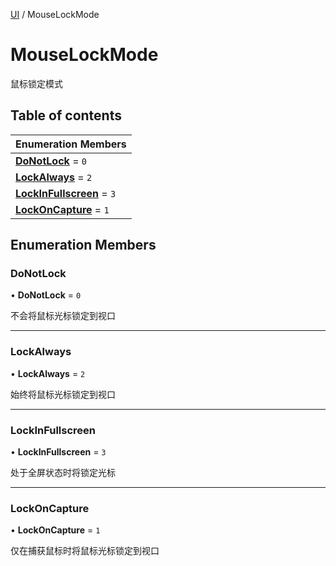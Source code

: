[UI](../groups/Core.UI.md) / MouseLockMode

# MouseLockMode <Badge type="tip" text="Enumeration" /> <Score text="MouseLockMode" />

鼠标锁定模式

## Table of contents

| Enumeration Members |
| :-----|
| **[DoNotLock](mw.MouseLockMode.md#donotlock)** = ``0`` <br> |
| **[LockAlways](mw.MouseLockMode.md#lockalways)** = ``2`` <br> |
| **[LockInFullscreen](mw.MouseLockMode.md#lockinfullscreen)** = ``3`` <br> |
| **[LockOnCapture](mw.MouseLockMode.md#lockoncapture)** = ``1`` <br> |

## Enumeration Members

### DoNotLock <Score text="DoNotLock" /> 

• **DoNotLock** = ``0``

不会将鼠标光标锁定到视口

___

### LockAlways <Score text="LockAlways" /> 

• **LockAlways** = ``2``

始终将鼠标光标锁定到视口

___

### LockInFullscreen <Score text="LockInFullscreen" /> 

• **LockInFullscreen** = ``3``

处于全屏状态时将锁定光标

___

### LockOnCapture <Score text="LockOnCapture" /> 

• **LockOnCapture** = ``1``

仅在捕获鼠标时将鼠标光标锁定到视口
